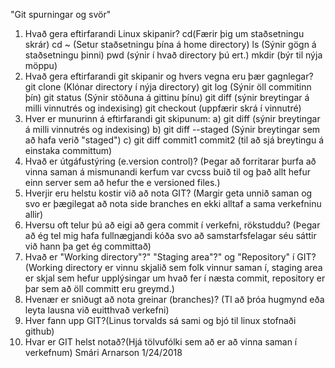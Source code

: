 "Git spurningar og svör"
1. Hvað gera eftirfarandi Linux skipanir?
	cd(Færir þig um staðsetningu skrár)
	cd ~ (Setur staðsetningu þína á home directory)
	ls (Sýnir gögn á staðsetningu þinni)
	pwd (sýnir í hvað directory þú ert.)
	mkdir (býr til nýja möppu)
2. Hvað gera eftirfarandi git skipanir og hvers vegna eru þær gagnlegar?
	git clone (Klónar directory í nýja directory)
	git log (Sýnir öll commitinn þín)
	git status (Sýnir stöðuna á gittinu þínu)
	git diff (sýnir breytingar á milli vinnutrés og indexising)
	git checkout (uppfærir skrá í vinnutré)
3. Hver er munurinn á eftirfarandi git skipunum:
	a) git diff (sýnir breytingar á milli vinnutrés og indexising)
	b) git diff --staged (Sýnir breytingar sem að hafa verið "staged")
	c) git diff commit1 commit2 (til að sjá breytingu á einstaka committum)
4. 	Hvað er útgáfustýring (e.version control)? (Þegar að forritarar þurfa að vinna saman á mismunandi kerfum var cvcss buið til og það allt hefur einn server sem að hefur the e versioned files.)
5.	Hverjir eru helstu kostir við að nota GIT? (Margir geta unnið saman og svo er þægilegat að nota side branches en ekki alltaf a sama verkefninu allir)
6.	Hversu oft telur þú að eigi að gera commit í verkefni, rökstuddu? (Þegar að ég tel mig hafa fullnægjandi kóða svo að samstarfsfelagar séu sáttir við hann þa get ég committað)
7.	Hvað er "Working directory"?" "Staging area"?" og "Repository" í GIT? (Working directory er vinnu skjalið sem folk vinnur saman í, staging area er skjal sem hefur upplýsingar um hvað fer í næsta commit, repository er þar sem að öll committ eru greymd.)
8.	Hvenær er sniðugt að nota greinar (branches)?  (Tl að þróa hugmynd eða leyta lausna við euitthvað verkefni)
9.	Hver fann upp GIT?(Linus torvalds sá sami og bjó til linux stofnaði github)
10.	Hvar er GIT helst notað?(Hjá tölvufólki sem að er að vinna saman í verkefnum)
Smári Arnarson 1/24/2018

